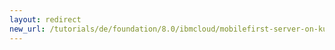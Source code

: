 ```yaml
---
layout: redirect
new_url: /tutorials/de/foundation/8.0/ibmcloud/mobilefirst-server-on-kubernetes-using-scripts/
---
```

